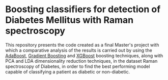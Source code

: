 # Boosting classifiers for detection of Diabetes Mellitus with Raman spectroscopy

This repository presents the code created as a final Master's project with which a comparative analysis of the results is carried out by using the [AdaBoost](https://www.sciencedirect.com/science/article/pii/S002200009791504X "AdaBoost"), [Gradient Boosting](https://www.sciencedirect.com/science/article/abs/pii/S0167947301000652 "Gradient Boosting") and [XGBoost](https://dl.acm.org/doi/abs/10.1145/2939672.2939785 "XGBoost") boosting techniques, along with PCA and LDA dimensionality reduction techniques, in the dataset Raman spectroscopy of Diabetes, in order to find the best performing model capable of classifying a patient as diabetic or non-diabetic.
